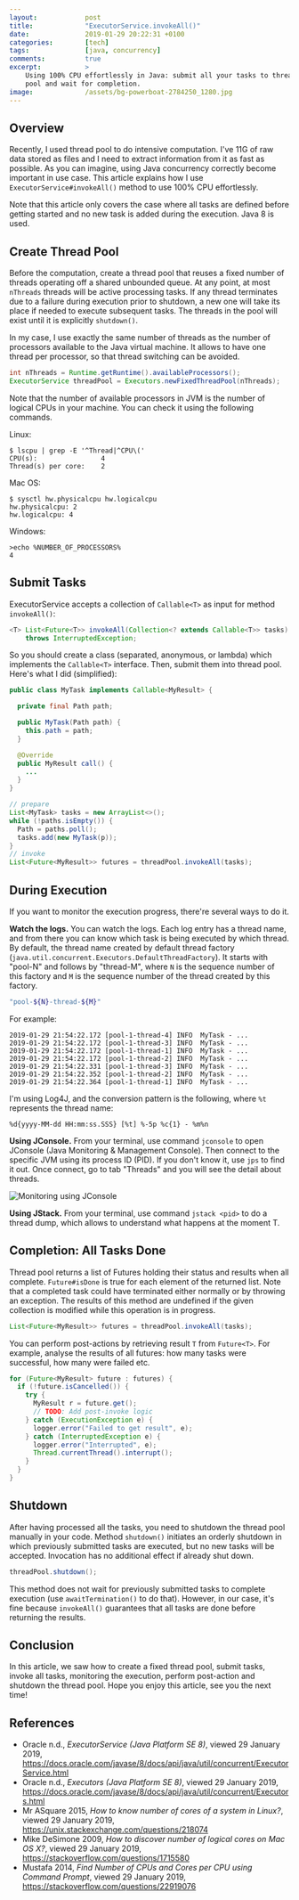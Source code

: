 ```yaml
---
layout:            post
title:             "ExecutorService.invokeAll()"
date:              2019-01-29 20:22:31 +0100
categories:        [tech]
tags:              [java, concurrency]
comments:          true
excerpt:           >
    Using 100% CPU effortlessly in Java: submit all your tasks to thread
    pool and wait for completion.
image:             /assets/bg-powerboat-2784250_1280.jpg
---
```


## Overview

Recently, I used thread pool to do intensive computation. I've 11G of raw data
stored as files and I need to extract information from it as fast as possible.
As you can imagine, using Java concurrency correctly become important in use
case. This article explains how I use `ExecutorService#invokeAll()` method to
use 100% CPU effortlessly.

Note that this article only covers the case where all tasks are defined before
getting started and no new task is added during the execution. Java 8 is used.

## Create Thread Pool

Before the computation, create a thread pool that reuses a fixed number of
threads operating off a shared unbounded queue. At any point, at most `nThreads`
threads will be active processing tasks. If any thread terminates due to a
failure during execution prior to shutdown, a new one will take its place if
needed to execute subsequent tasks. The threads in the pool will exist until it
is explicitly `shutdown()`.

In my case, I use exactly the same number of threads as the number of
processors available to the Java virtual machine. It allows to have one thread
per processor, so that thread switching can be avoided.

```java
int nThreads = Runtime.getRuntime().availableProcessors();
ExecutorService threadPool = Executors.newFixedThreadPool(nThreads);
```

Note that the number of available processors in JVM is the number of logical
CPUs in your machine. You can check it using the following commands.

Linux:

```
$ lscpu | grep -E '^Thread|^CPU\('
CPU(s):                4
Thread(s) per core:    2
```

Mac OS:

```
$ sysctl hw.physicalcpu hw.logicalcpu
hw.physicalcpu: 2
hw.logicalcpu: 4
```

Windows:

```
>echo %NUMBER_OF_PROCESSORS%
4
```

## Submit Tasks

ExecutorService accepts a collection of `Callable<T>` as input for method
`invokeAll()`:

```java
<T> List<Future<T>> invokeAll(Collection<? extends Callable<T>> tasks)
    throws InterruptedException;
```

So you should create a class (separated, anonymous, or lambda) which implements
the `Callable<T>` interface. Then, submit them into thread pool. Here's what I
did (simplified):

```java
public class MyTask implements Callable<MyResult> {

  private final Path path;

  public MyTask(Path path) {
    this.path = path;
  }

  @Override
  public MyResult call() {
    ...
  }
}
```

```java
// prepare
List<MyTask> tasks = new ArrayList<>();
while (!paths.isEmpty()) {
  Path = paths.poll();
  tasks.add(new MyTask(p));
}
// invoke
List<Future<MyResult>> futures = threadPool.invokeAll(tasks);
```

## During Execution

If you want to monitor the execution progress, there're several ways to do it.

**Watch the logs.** You can watch the logs. Each log
entry has a thread name, and from there you can know which task is being
executed by which thread. By default, the thread name created by default thread
factory (`java.util.concurrent.Executors.DefaultThreadFactory`). It starts with
"pool-N" and follows by "thread-M", where `N` is the sequence number of this
factory and `M` is the sequence number of the thread created by this factory.

```sh
"pool-${N}-thread-${M}"
```

For example:

```
2019-01-29 21:54:22.172 [pool-1-thread-4] INFO  MyTask - ...
2019-01-29 21:54:22.172 [pool-1-thread-3] INFO  MyTask - ...
2019-01-29 21:54:22.172 [pool-1-thread-1] INFO  MyTask - ...
2019-01-29 21:54:22.172 [pool-1-thread-2] INFO  MyTask - ...
2019-01-29 21:54:22.331 [pool-1-thread-3] INFO  MyTask - ...
2019-01-29 21:54:22.352 [pool-1-thread-2] INFO  MyTask - ...
2019-01-29 21:54:22.364 [pool-1-thread-1] INFO  MyTask - ...
```

I'm using Log4J, and the conversion pattern is the following, where `%t`
represents the thread name:

```
%d{yyyy-MM-dd HH:mm:ss.SSS} [%t] %-5p %c{1} - %m%n
```

**Using JConsole.** From your terminal, use command `jconsole` to open JConsole
(Java Monitoring & Management Console). Then connect to the specific JVM using
its process ID (PID). If you don't know it, use `jps` to find it out. Once
connect, go to tab "Threads" and you will see the detail about threads.

![Monitoring using JConsole](/assets/20190129-jconsole.png)

**Using JStack.** From your terminal, use command `jstack <pid>` to do a thread
dump, which allows to understand what happens at the moment T.

## Completion: All Tasks Done

Thread pool returns a list of Futures holding their status and results when all
complete. `Future#isDone` is true for each element of the returned list. Note
that a completed task could have terminated either normally or by throwing an
exception. The results of this method are undefined if the given collection is
modified while this operation is in progress.

```java
List<Future<MyResult>> futures = threadPool.invokeAll(tasks);
```

You can perform post-actions by retrieving result `T` from `Future<T>`. For
example, analyse the results of all futures: how many tasks were successful,
how many were failed etc.

```java
for (Future<MyResult> future : futures) {
  if (!future.isCancelled()) {
    try {
      MyResult r = future.get();
      // TODO: Add post-invoke logic
    } catch (ExecutionException e) {
      logger.error("Failed to get result", e);
    } catch (InterruptedException e) {
      logger.error("Interrupted", e);
      Thread.currentThread().interrupt();
    }
  }
}
```

## Shutdown

After having processed all the tasks, you need to shutdown the thread pool
manually in your code. Method `shutdown()` initiates an orderly shutdown in
which previously submitted tasks are executed, but no new tasks will be
accepted. Invocation has no additional effect if already shut down.

```java
threadPool.shutdown();
```

This method does not wait for previously submitted tasks to complete execution
(use `awaitTermination()` to do that). However, in our case, it's fine because
`invokeAll()` guarantees that all tasks are done before returning the results.

## Conclusion

In this article, we saw how to create a fixed thread pool, submit tasks, invoke
all tasks, monitoring the execution, perform post-action and shutdown the thread
pool. Hope you enjoy this article, see you the next time!

## References

- Oracle n.d., _ExecutorService (Java Platform SE 8)_,
  viewed 29 January 2019, <https://docs.oracle.com/javase/8/docs/api/java/util/concurrent/ExecutorService.html>
- Oracle n.d., _Executors (Java Platform SE 8)_,
  viewed 29 January 2019, <https://docs.oracle.com/javase/8/docs/api/java/util/concurrent/Executors.html>
- Mr ASquare 2015, _How to know number of cores of a system in Linux?_,
  viewed 29 January 2019, <https://unix.stackexchange.com/questions/218074>
- Mike DeSimone 2009, _How to discover number of logical cores on Mac OS X?_,
  viewed 29 January 2019, <https://stackoverflow.com/questions/1715580>
- Mustafa 2014, _Find Number of CPUs and Cores per CPU using Command Prompt_,
  viewed 29 January 2019, <https://stackoverflow.com/questions/22919076>
